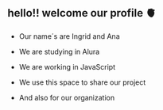 ## hello!! welcome our profile 🫀

- Our name´s are Ingrid and Ana

- We are studying in Alura

- We are working in JavaScript

- We use this space to share our project

- And also for our organization

